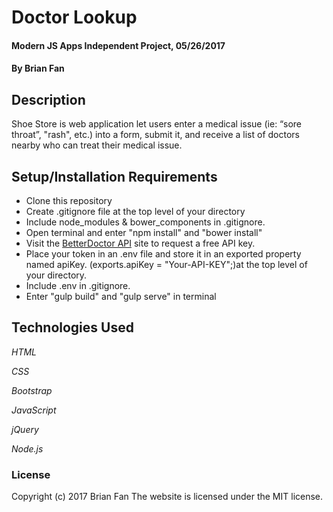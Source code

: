 # Doctor Lookup

#### Modern JS Apps Independent Project, 05/26/2017

#### By Brian Fan

## Description

Shoe Store is web application let users enter a medical issue (ie: “sore throat”, "rash", etc.) into a form, submit it, and receive a list of doctors nearby who can treat their medical issue.

## Setup/Installation Requirements

* Clone this repository
* Create .gitignore file at the top level of your directory
* Include node_modules & bower_components in .gitignore.
* Open terminal and enter "npm install" and "bower install"
* Visit the [BetterDoctor API](https://developer.betterdoctor.com/) site to request a free API key.
* Place your token in an .env file and store it in an exported property named apiKey. (exports.apiKey = "Your-API-KEY";)at the top level of your directory.
* Include .env in .gitignore.
* Enter "gulp build" and "gulp serve" in terminal

## Technologies Used

_HTML_

_CSS_

_Bootstrap_

_JavaScript_

_jQuery_

_Node.js_

### License

Copyright (c) 2017 Brian Fan
The website is licensed under the MIT license.
